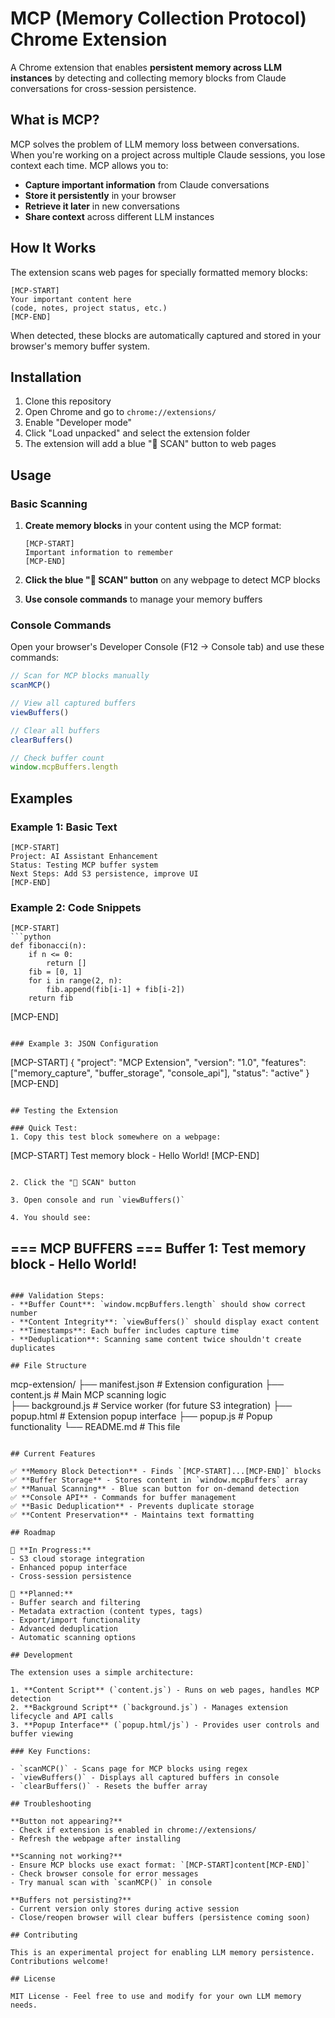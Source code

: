 # MCP (Memory Collection Protocol) Chrome Extension

A Chrome extension that enables **persistent memory across LLM instances** by detecting and collecting memory blocks from Claude conversations for cross-session persistence.

## What is MCP?

MCP solves the problem of LLM memory loss between conversations. When you're working on a project across multiple Claude sessions, you lose context each time. MCP allows you to:

- **Capture important information** from Claude conversations
- **Store it persistently** in your browser
- **Retrieve it later** in new conversations  
- **Share context** across different LLM instances

## How It Works

The extension scans web pages for specially formatted memory blocks:

```
[MCP-START]
Your important content here
(code, notes, project status, etc.)
[MCP-END]
```

When detected, these blocks are automatically captured and stored in your browser's memory buffer system.

## Installation

1. Clone this repository
2. Open Chrome and go to `chrome://extensions/`
3. Enable "Developer mode" 
4. Click "Load unpacked" and select the extension folder
5. The extension will add a blue "🧠 SCAN" button to web pages

## Usage

### Basic Scanning

1. **Create memory blocks** in your content using the MCP format:
   ```
   [MCP-START]
   Important information to remember
   [MCP-END]
   ```

2. **Click the blue "🧠 SCAN" button** on any webpage to detect MCP blocks

3. **Use console commands** to manage your memory buffers

### Console Commands

Open your browser's Developer Console (F12 → Console tab) and use these commands:

```javascript
// Scan for MCP blocks manually
scanMCP()

// View all captured buffers
viewBuffers()

// Clear all buffers
clearBuffers()

// Check buffer count
window.mcpBuffers.length
```

## Examples

### Example 1: Basic Text
```
[MCP-START]
Project: AI Assistant Enhancement
Status: Testing MCP buffer system
Next Steps: Add S3 persistence, improve UI
[MCP-END]
```

### Example 2: Code Snippets
```
[MCP-START]
```python
def fibonacci(n):
    if n <= 0:
        return []
    fib = [0, 1]
    for i in range(2, n):
        fib.append(fib[i-1] + fib[i-2])
    return fib
```
[MCP-END]
```

### Example 3: JSON Configuration
```
[MCP-START]
{
  "project": "MCP Extension",
  "version": "1.0",
  "features": ["memory_capture", "buffer_storage", "console_api"],
  "status": "active"
}
[MCP-END]
```

## Testing the Extension

### Quick Test:
1. Copy this test block somewhere on a webpage:
   ```
   [MCP-START]
   Test memory block - Hello World!
   [MCP-END]
   ```

2. Click the "🧠 SCAN" button

3. Open console and run `viewBuffers()`

4. You should see:
   ```
   === MCP BUFFERS ===
   Buffer 1:
   Test memory block - Hello World!
   ---
   ```

### Validation Steps:
- **Buffer Count**: `window.mcpBuffers.length` should show correct number
- **Content Integrity**: `viewBuffers()` should display exact content
- **Timestamps**: Each buffer includes capture time
- **Deduplication**: Scanning same content twice shouldn't create duplicates

## File Structure

```
mcp-extension/
├── manifest.json          # Extension configuration
├── content.js            # Main MCP scanning logic  
├── background.js         # Service worker (for future S3 integration)
├── popup.html           # Extension popup interface
├── popup.js             # Popup functionality
└── README.md            # This file
```

## Current Features

✅ **Memory Block Detection** - Finds `[MCP-START]...[MCP-END]` blocks  
✅ **Buffer Storage** - Stores content in `window.mcpBuffers` array  
✅ **Manual Scanning** - Blue scan button for on-demand detection  
✅ **Console API** - Commands for buffer management  
✅ **Basic Deduplication** - Prevents duplicate storage  
✅ **Content Preservation** - Maintains text formatting  

## Roadmap

🔄 **In Progress:**
- S3 cloud storage integration
- Enhanced popup interface
- Cross-session persistence

🎯 **Planned:**
- Buffer search and filtering
- Metadata extraction (content types, tags)
- Export/import functionality
- Advanced deduplication
- Automatic scanning options

## Development

The extension uses a simple architecture:

1. **Content Script** (`content.js`) - Runs on web pages, handles MCP detection
2. **Background Script** (`background.js`) - Manages extension lifecycle and API calls
3. **Popup Interface** (`popup.html/js`) - Provides user controls and buffer viewing

### Key Functions:

- `scanMCP()` - Scans page for MCP blocks using regex
- `viewBuffers()` - Displays all captured buffers in console
- `clearBuffers()` - Resets the buffer array

## Troubleshooting

**Button not appearing?**
- Check if extension is enabled in chrome://extensions/
- Refresh the webpage after installing

**Scanning not working?**
- Ensure MCP blocks use exact format: `[MCP-START]content[MCP-END]`
- Check browser console for error messages
- Try manual scan with `scanMCP()` in console

**Buffers not persisting?**
- Current version only stores during active session
- Close/reopen browser will clear buffers (persistence coming soon)

## Contributing

This is an experimental project for enabling LLM memory persistence. Contributions welcome!

## License

MIT License - Feel free to use and modify for your own LLM memory needs.
